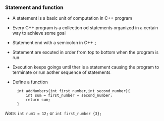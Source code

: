 ### Statement and function

- A statement is a basic unit of computation in C++ program

- Every C++ program is a collection od statements organized in a certain way to achieve some goal

- Statement end with a semicolon in C++ `;`

- Statement are excuted in order from top to bottom when the program is run

- Execution keeps goings until ther is a statement causing the program to terminate or run aother sequence of statements

- Define a function

		int addNumbers(int first_number,int second_number){
			int sum = first_number + second_number;
			return sum;
		}

*Note:* `int num1 = 12;` or `int first_number {3};`